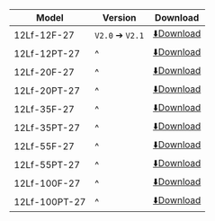 | Model    | Version          | Download                                                                                         |
| ------------- | --------------- | -------------------------------------------------------------------------------------------- |
| 12Lf-12F-27   | `V2.0` ➔ `V2.1` | [⬇️Download](https://drive.google.com/file/d/1aNRSy-5ZTxTvhp9NwpRb4fByVWA_4H83/view?usp=sharing) |
| 12Lf-12PT-27  |  ^              | [⬇️Download](https://drive.google.com/file/d/1bf_F48Mg1rNXJiqj5LuNbHH9To4hbJa8/view?usp=sharing) |
| 12Lf-20F-27   |  ^              | [⬇️Download](https://drive.google.com/file/d/1EYGp_s_-YtpHukmtOUb0CgoupQ2fjHGw/view?usp=sharing) |
| 12Lf-20PT-27  |  ^              | [⬇️Download](https://drive.google.com/file/d/13Dkbcgyir8GjHg1Is6866I58AtE1BAjr/view?usp=sharing) |
| 12Lf-35F-27   |  ^              | [⬇️Download](https://drive.google.com/file/d/1Y_m2UrjB_hi1SiAPU7EvrDRoXqrXs4qb/view?usp=sharing) |
| 12Lf-35PT-27  |  ^              | [⬇️Download](https://drive.google.com/file/d/15b56wx-rc5GP4D3lHCMupClXgxoaxAUu/view?usp=sharing) |
| 12Lf-55F-27   |  ^              | [⬇️Download](https://drive.google.com/file/d/1DvirwyFzMNEUSE6UDqNclX20VSFmgmLY/view?usp=sharing) |
| 12Lf-55PT-27  |  ^              | [⬇️Download](https://drive.google.com/file/d/1uVq5-3gGQ-rWgJopbB1BACIzEi1_kiMx/view?usp=sharing) |
| 12Lf-100F-27  |  ^              | [⬇️Download](https://drive.google.com/file/d/1m1783ZYn7oYTmCcBaQaWXxLIZXd_-W6X/view?usp=sharing) |
| 12Lf-100PT-27 |  ^              | [⬇️Download](https://drive.google.com/file/d/1Xuglblfj7F-DO_TGaz0D0IN7HFKodB9O/view?usp=sharing) |





